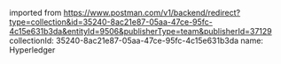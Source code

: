imported from https://www.postman.com/v1/backend/redirect?type=collection&id=35240-8ac21e87-05aa-47ce-95fc-4c15e631b3da&entityId=9506&publisherType=team&publisherId=37129
collectionId: 35240-8ac21e87-05aa-47ce-95fc-4c15e631b3da
name: Hyperledger
